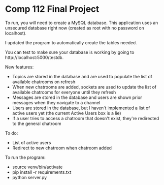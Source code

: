 # Comp 112 Final Project

To run, you will need to create a MySQL database. This application uses an unsecured database right now (created as root with no password on localhost).

I updated the program to automatically create the tables needed.

You can test to make sure your database is working by going to http://localhost:5000/testdb. 

New features: 
* Topics are stored in the database and are used to populate the list of available chatrooms on refresh
* When new chatrooms are added, sockets are used to update the list of available chatrooms for everyone until they refresh
* Messages are stored in the database and users are shown prior messages when they navigate to a channel
* Users are stored in the database, but I haven't implemented a list of active users yet (the current Active Users box is a lie)
* If a user tries to access a chatroom that doesn't exist, they're redirected to the general chatroom

To do:
* List of active users
* Redirect to new chatroom when chatroom added

To run the program:
* source venv/bin/activate
* pip install -r requirements.txt
* python server.py
